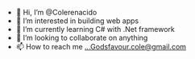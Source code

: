 - 👋 Hi, I’m @Colerenacido
- 👀 I’m interested in building web apps 
- 🌱 I’m currently learning C# with .Net framework
- 💞️ I’m looking to collaborate on anything
- 📫 How to reach me ...Godsfavour.cole@gmail.com

<!---
Colerenacido/Colerenacido is a ✨ special ✨ repository because its `README.md` (this file) appears on your GitHub profile.
You can click the Preview link to take a look at your changes.
--->
